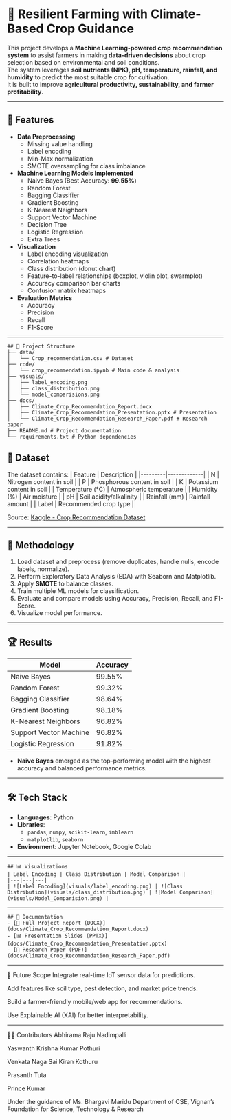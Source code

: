 # 🌾 Resilient Farming with Climate-Based Crop Guidance

This project develops a **Machine Learning-powered crop recommendation system** to assist farmers in making **data-driven decisions** about crop selection based on environmental and soil conditions.  
The system leverages **soil nutrients (NPK), pH, temperature, rainfall, and humidity** to predict the most suitable crop for cultivation.  
It is built to improve **agricultural productivity, sustainability, and farmer profitability**.

---

## 🚀 Features
- **Data Preprocessing**
  - Missing value handling
  - Label encoding
  - Min-Max normalization
  - SMOTE oversampling for class imbalance
- **Machine Learning Models Implemented**
  - Naive Bayes (Best Accuracy: **99.55%**)
  - Random Forest
  - Bagging Classifier
  - Gradient Boosting
  - K-Nearest Neighbors
  - Support Vector Machine
  - Decision Tree
  - Logistic Regression
  - Extra Trees
- **Visualization**
  - Label encoding visualization
  - Correlation heatmaps
  - Class distribution (donut chart)
  - Feature-to-label relationships (boxplot, violin plot, swarmplot)
  - Accuracy comparison bar charts
  - Confusion matrix heatmaps
- **Evaluation Metrics**
  - Accuracy
  - Precision
  - Recall
  - F1-Score

---
```
## 📂 Project Structure
├── data/
│   └── Crop_recommendation.csv # Dataset
├── code/
│   └── crop_recommendation.ipynb # Main code & analysis
├── visuals/
│   ├── label_encoding.png
│   ├── class_distribution.png
│   └── model_comparisions.png
├── docs/
│   ├── Climate_Crop_Recommendation_Report.docx
│   ├── Climate_Crop_Recommendation_Presentation.pptx # Presentation
│   └── Climate_Crop_Recommendation_Research_Paper.pdf # Research paper
├── README.md # Project documentation
└── requirements.txt # Python dependencies

```



## 🧾 Dataset
The dataset contains:
| Feature | Description |
|---------|-------------|
| N | Nitrogen content in soil |
| P | Phosphorous content in soil |
| K | Potassium content in soil |
| Temperature (°C) | Atmospheric temperature |
| Humidity (%) | Air moisture |
| pH | Soil acidity/alkalinity |
| Rainfall (mm) | Rainfall amount |
| Label | Recommended crop type |

Source: [Kaggle - Crop Recommendation Dataset](https://www.kaggle.com/datasets/atharvaingle/crop-recommendation-dataset)

---

## 🔬 Methodology
1. Load dataset and preprocess (remove duplicates, handle nulls, encode labels, normalize).
2. Perform Exploratory Data Analysis (EDA) with Seaborn and Matplotlib.
3. Apply **SMOTE** to balance classes.
4. Train multiple ML models for classification.
5. Evaluate and compare models using Accuracy, Precision, Recall, and F1-Score.
6. Visualize model performance.

---

## 🏆 Results
| Model                | Accuracy |
|----------------------|----------|
| Naive Bayes          | 99.55%   |
| Random Forest        | 99.32%   |
| Bagging Classifier   | 98.64%   |
| Gradient Boosting    | 98.18%   |
| K-Nearest Neighbors  | 96.82%   |
| Support Vector Machine| 96.82%  |
| Logistic Regression  | 91.82%   |

- **Naive Bayes** emerged as the top-performing model with the highest accuracy and balanced performance metrics.

---

## 🛠️ Tech Stack
- **Languages**: Python
- **Libraries**:
  - `pandas`, `numpy`, `scikit-learn`, `imblearn`
  - `matplotlib`, `seaborn`
- **Environment**: Jupyter Notebook, Google Colab

---

```
## 📊 Visualizations
| Label Encoding | Class Distribution | Model Comparison |
|---|---|---|
| ![Label Encoding](visuals/label_encoding.png) | ![Class Distribution](visuals/class_distribution.png) | ![Model Comparison](visuals/Model_Comparision.png) |
```
---

```
## 📖 Documentation
- [📄 Full Project Report (DOCX)](docs/Climate_Crop_Recommendation_Report.docx)
- [📊 Presentation Slides (PPTX)](docs/Climate_Crop_Recommendation_Presentation.pptx)
- [📕 Research Paper (PDF)](docs/Climate_Crop_Recommendation_Research_Paper.pdf)
```
---
🌱 Future Scope
Integrate real-time IoT sensor data for predictions.

Add features like soil type, pest detection, and market price trends.

Build a farmer-friendly mobile/web app for recommendations.

Use Explainable AI (XAI) for better interpretability.

---

👨‍💻 Contributors
Abhirama Raju Nadimpalli

Yaswanth Krishna Kumar Pothuri

Venkata Naga Sai Kiran Kothuru

Prasanth Tuta

Prince Kumar

Under the guidance of Ms. Bhargavi Maridu
Department of CSE, Vignan’s Foundation for Science, Technology & Research




